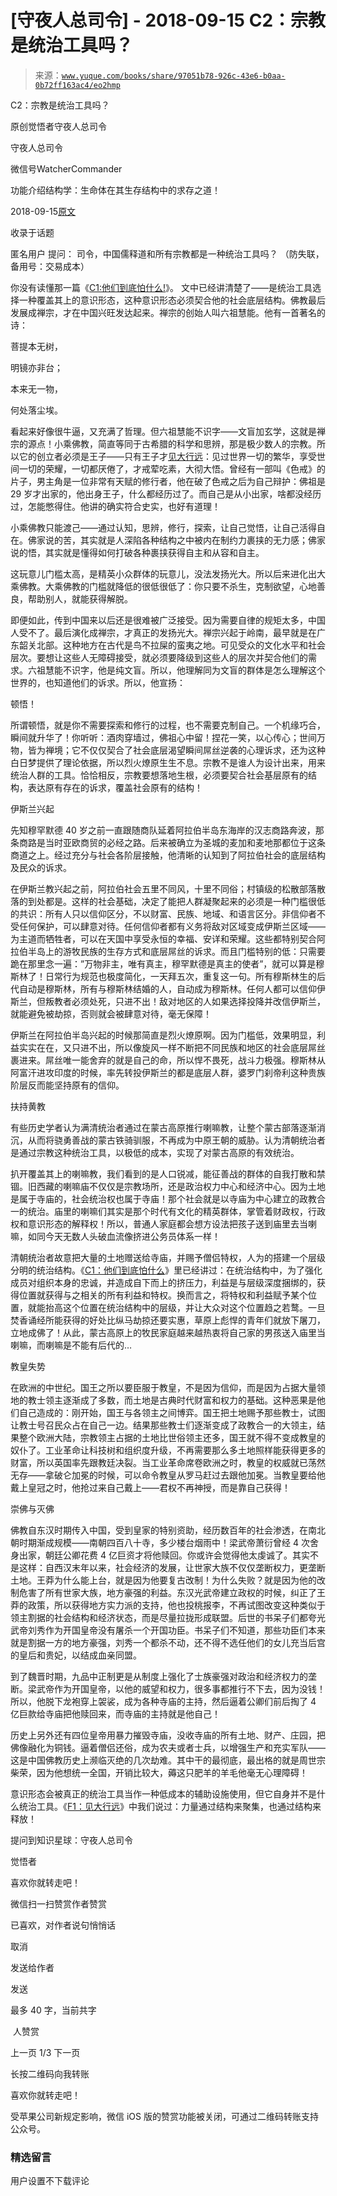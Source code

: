 # [守夜人总司令] - 2018-09-15 C2：宗教是统治工具吗？

> 来源：[`www.yuque.com/books/share/97051b78-926c-43e6-b0aa-0b72ff163ac4/eo2hmp`](https://www.yuque.com/books/share/97051b78-926c-43e6-b0aa-0b72ff163ac4/eo2hmp)



C2：宗教是统治工具吗？ 

原创觉悟者守夜人总司令 

守夜人总司令 

微信号WatcherCommander 

功能介绍结构学：生命体在其生存结构中的求存之道！ 

2018-09-15[原文](https://mp.weixin.qq.com/s?__biz=MzAxNDk1NjI2Mw==&mid=2247483901&idx=1&sn=f5d9f8c7bd84370c79adae921351e813&chksm=9b8a2275acfdab63fde093d76ff82e01d0e2fd43ea675f77fd17fd51a15873d4d10499f5338d&scene=27#wechat_redirect&cpage=483) 

收录于话题 

匿名用户 提问： 司令，中国儒释道和所有宗教都是一种统治工具吗？ （防失联，备用号：交易成本） 

你没有读懂那一篇《[C1:他们到底怕什么!](http://mp.weixin.qq.com/s?__biz=MzAxNDk1NjI2Mw==&mid=2247483898&idx=1&sn=1b0a50386e9e89d2750dec717236f0aa&chksm=9b8a2272acfdab64235b35ee5e91b8cac6172144207251636e1345fc570aa1601f59eff7f442&scene=21#wechat_redirect)》。 文中已经讲清楚了——是统治工具选择一种覆盖其上的意识形态，这种意识形态必须契合他的社会底层结构。佛教最后发展成禅宗，才在中国兴旺发达起来。禅宗的创始人叫六祖慧能。他有一首著名的诗： 

菩提本无树， 

明镜亦非台； 

本来无一物， 

何处落尘埃。 

看起来好像很牛逼，又充满了哲理。但六祖慧能不识字——文盲加玄学，这就是禅宗的源点！小乘佛教，简直等同于古希腊的科学和思辨，那是极少数人的宗教。所以它的创立者必须是王子——只有王子才[见大行远](http://mp.weixin.qq.com/s?__biz=MzAxNDk1NjI2Mw==&mid=2247483815&idx=1&sn=3ef0a28f13360d542e1fe295b25cbd9a&chksm=9b8a222facfdab3920ee4384bc60709209747c50a7da243c69a345cd69a301cd194d921d643d&scene=21#wechat_redirect)：见过世界一切的繁华，享受世间一切的荣耀，一切都厌倦了，才戒荤吃素，大彻大悟。曾经有一部叫《色戒》的片子，男主角是一位非常有天赋的修行者，他在破了色戒之后为自己辩护：佛祖是 29 岁才出家的，他出身王子，什么都经历过了。而自己是从小出家，啥都没经历过，怎能憋得住。他讲的确实符合史实，也好有道理！ 

小乘佛教只能渡己——通过认知，思辨，修行，探索，让自己觉悟，让自己活得自在。佛家说的苦，其实就是人深陷各种结构之中被内在制约力裹挟的无力感；佛家说的悟，其实就是懂得如何打破各种裹挟获得自主和从容和自主。 

这玩意儿门槛太高，是精英小众群体的玩意儿，没法发扬光大。所以后来进化出大乘佛教。大乘佛教的门槛就降低的很低很低了：你只要不杀生，克制欲望，心地善良，帮助别人，就能获得解脱。 

即便如此，传到中国来以后还是很难被广泛接受。因为需要自律的规矩太多，中国人受不了。最后演化成禅宗，才真正的发扬光大。禅宗兴起于岭南，最早就是在广东韶关北部。这种地方在古代是鸟不拉屎的蛮夷之地。可见受众的文化水平和社会层次。要想让这些人无障碍接受，就必须要降级到这些人的层次并契合他们的需求。六祖慧能不识字，他是纯文盲。所以，他理解同为文盲的群体是怎么理解这个世界的，也知道他们的诉求。所以，他宣扬： 

顿悟！ 

所谓顿悟，就是你不需要探索和修行的过程，也不需要克制自己。一个机缘巧合，瞬间就升华了！你听听：酒肉穿墙过，佛祖心中留！捏花一笑，以心传心；世间万物，皆为禅境；它不仅仅契合了社会底层渴望瞬间屌丝逆袭的心理诉求，还为这种白日梦提供了理论依据，所以烈火燎原生生不息。宗教不是谁人为设计出来，用来统治人群的工具。恰恰相反，宗教要想落地生根，必须要契合社会基层原有的结构，表达原有存在的诉求，覆盖社会原有的结构！ 

伊斯兰兴起 

先知穆罕默德 40 岁之前一直跟随商队延着阿拉伯半岛东海岸的汉志商路奔波，那条商路是当时亚欧商贸的必经之路。后来被确立为圣城的麦加和麦地那都位于这条商道之上。经过充分与社会各阶层接触，他清晰的认知到了阿拉伯社会的底层结构及民众的诉求。 

在伊斯兰教兴起之前，阿拉伯社会五里不同风，十里不同俗；村镇级的松散部落散落的到处都是。这样的社会基础，决定了能把人群凝聚起来的必须是一种门槛很低的共识：所有人只以信仰区分，不以财富、民族、地域、和语言区分。非信仰者不受任何保护，可以肆意对待。任何信仰者都有义务将敌对区域变成伊斯兰区域——为主道而牺牲者，可以在天国中享受永恒的幸福、安详和荣耀。这些都特别契合阿拉伯半岛上的游牧民族的生存方式和底层屌丝的诉求。而且门槛特别的低：只需要跪在那里念一遍：”万物非主，唯有真主，穆罕默德是真主的使者”，就可以算是穆斯林了！日常行为规范也极度简化，一天拜五次，重复这一句。所有穆斯林生的后代自动是穆斯林，所有与穆斯林结婚的人，自动成为穆斯林。任何人都可以信仰伊斯兰，但叛教者必须处死，只进不出！敌对地区的人如果选择投降并改信伊斯兰，就能避免被劫掠，否则就会被肆意对待，毫无保障！ 

伊斯兰在阿拉伯半岛兴起的时候那简直是烈火燎原啊。因为门槛低，效果明显，利益实实在在，又只进不出，所以像旋风一样不断把不同民族和地区的社会底层屌丝裹进来。屌丝唯一能舍弃的就是自己的命，所以悍不畏死，战斗力极强。穆斯林从阿富汗进攻印度的时候，率先转投伊斯兰的都是底层人群，婆罗门刹帝利这种贵族阶层反而能坚持原有的信仰。 

扶持黄教 

有些历史学者认为满清统治者通过在蒙古高原推行喇嘛教，让整个蒙古部落逐渐消沉，从而将骁勇善战的蒙古铁骑驯服，不再成为中原王朝的威胁。认为清朝统治者是通过宗教这种统治工具，以极低的成本，实现了对蒙古高原的有效统治。 

扒开覆盖其上的喇嘛教，我们看到的是人口锐减，能征善战的群体的自我打散和禁锢。旧西藏的喇嘛庙不仅仅是宗教场所，还是政治权力中心和经济中心。因为土地是属于寺庙的，社会统治权也属于寺庙！那个社会就是以寺庙为中心建立的政教合一的统治。庙里的喇嘛们其实是那个时代有文化的精英群体，掌管着财政权，行政权和意识形态的解释权！所以，普通人家庭都会想方设法把孩子送到庙里去当喇嘛，如同今天无数人头破血流像挤进公务员体系一样！ 

清朝统治者故意把大量的土地赠送给寺庙，并赐予僧侣特权，人为的搭建一个层级分明的统治结构。《[C1：他们到底怕什么](http://mp.weixin.qq.com/s?__biz=MzAxNDk1NjI2Mw==&mid=2247483898&idx=1&sn=1b0a50386e9e89d2750dec717236f0aa&chksm=9b8a2272acfdab64235b35ee5e91b8cac6172144207251636e1345fc570aa1601f59eff7f442&scene=21#wechat_redirect)》里已经讲过：在统治结构中，为了强化成员对组织本身的忠诚，并造成自下而上的挤压力，利益是与层级深度捆绑的，获得位置就获得与之相关的所有利益和特权。换而言之，将特权和利益赋予某个位置，就能抬高这个位置在统治结构中的层级，并让大众对这个位置趋之若鹜。一旦焚香诵经所能获得的好处比纵马劫掠还要实惠，草原上彪悍的青年们就放下屠刀，立地成佛了！从此，蒙古高原上的牧民家庭越来越热衷将自己家的男孩送入庙里当喇嘛，而喇嘛是不能有后代的… 

教皇失势 

在欧洲的中世纪。国王之所以要臣服于教皇，不是因为信仰，而是因为占据大量领地的教士领主逐渐成了多数，而土地是古典时代财富和权力的基础。这种恶果是他们自己造成的：刚开始，国王与各领主之间博弈。国王把土地赐予那些教士，试图让教士号召民众占在自己一边。结果那些教士们逐渐变成了政教合一的大领主，结果整个欧洲大陆，宗教领主占据的土地比世俗领主还多，国王就不得不变成教皇的奴仆了。工业革命让科技树和组织度升级，不再需要那么多土地照样能获得更多的财富，所以英国率先跟教廷决裂。当工业革命席卷欧洲之时，教皇的权威就已荡然无存——拿破仑加冕的时候，可以命令教皇从罗马赶过去跟他加冕。当教皇要给他戴上皇冠之时，他抢过来自己戴上——君权不再神授，而是靠自己获得！ 

崇佛与灭佛 

佛教自东汉时期传入中国，受到皇家的特别资助，经历数百年的社会渗透，在南北朝时期渐成规模——南朝四百八十寺，多少楼台烟雨中！梁武帝萧衍曾经 4 次舍身出家，朝廷公卿花费 4 亿巨资才将他赎回。你或许会觉得他太虔诚了。其实不是这样：自西汉末年以来，社会经济的发展，让世家大族不仅仅垄断权力，更垄断土地。王莽为什么能上台，就是因为他要复古改制！为什么失败？就是因为他的改制危害了所有世家大族，地方豪强的利益。东汉光武帝建立政权的时候，纠正了王莽的政策，所以获得地方实力派的支持，他也投桃报李，不再试图改变这种类似于领主割据的社会结构和经济状态，而是尽量拉拢形成联盟。后世的书呆子们都夸光武帝刘秀作为开国皇帝没有屠杀一个开国功臣。书呆子们不知道，那些功臣们本来就是割据一方的地方豪强，刘秀一个都杀不动，还不得不选任他们的女儿充当后宫的皇后和贵妃，以结成血亲同盟。 

到了魏晋时期，九品中正制更是从制度上强化了士族豪强对政治和经济权力的垄断。梁武帝作为开国皇帝，以他的威望和权力，很多事都推行不下去，因为没钱！所以，他脱下龙袍穿上袈裟，成为各种寺庙的主持，然后逼着公卿们前后掏了 4 亿巨款给寺庙把他赎回来，而寺庙的主持就是他自己！ 

历史上另外还有四位皇帝用暴力摧毁寺庙，没收寺庙的所有土地、财产、庄园，把佛像融化为铜钱。逼着僧侣还俗，成为农夫或者士兵，以增强生产和充实军队——这是中国佛教历史上濒临灭绝的几次劫难。其中干的最彻底，最出格的就是周世宗柴荣，因为他想统一全国，开销比较大，薅这只肥羊的羊毛他毫无心理障碍！ 

意识形态会被真正的统治工具当作一种低成本的辅助设施使用，但它自身并不是什么统治工具。《[F1：见大行远](http://mp.weixin.qq.com/s?__biz=MzAxNDk1NjI2Mw==&mid=2247483815&idx=1&sn=3ef0a28f13360d542e1fe295b25cbd9a&chksm=9b8a222facfdab3920ee4384bc60709209747c50a7da243c69a345cd69a301cd194d921d643d&scene=21#wechat_redirect)》中我们说过：力量通过结构来聚集，也通过结构来释放！ 

提问到知识星球：守夜人总司令  



觉悟者 

喜欢你就转走吧！ 

微信扫一扫赞赏作者赞赏 

已喜欢，对作者说句悄悄话 

取消 

发送给作者 

发送 

最多 40 字，当前共字 

 人赞赏 

上一页 1/3 下一页 

长按二维码向我转账 

喜欢你就转走吧！ 

受苹果公司新规定影响，微信 iOS 版的赞赏功能被关闭，可通过二维码转账支持公众号。 

### 精选留言 

用户设置不下载评论